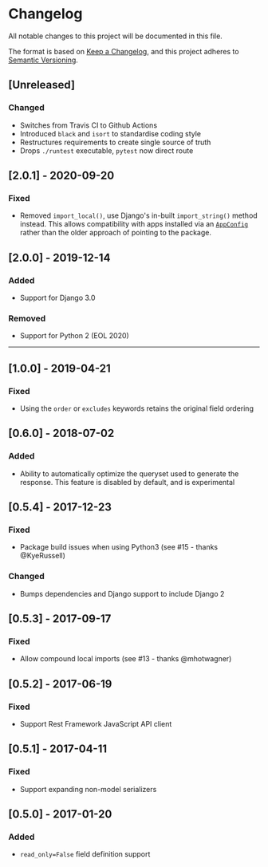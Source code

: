 # Changelog
All notable changes to this project will be documented in this file.

The format is based on [Keep a Changelog](https://keepachangelog.com/en/1.0.0/),
and this project adheres to [Semantic Versioning](https://semver.org/spec/v2.0.0.html).

## [Unreleased]
### Changed
* Switches from Travis CI to Github Actions
* Introduced `black` and `isort` to standardise coding style
* Restructures requirements to create single source of truth
* Drops `./runtest` executable, `pytest` now direct route

## [2.0.1] - 2020-09-20
### Fixed
* Removed `import_local()`, use Django's in-built `import_string()` method
  instead. This allows compatibility with apps installed via an
  [`AppConfig`](https://docs.djangoproject.com/en/3.0/ref/applications/#for-application-users)
  rather than the older approach of pointing to the package.

## [2.0.0] - 2019-12-14
### Added
* Support for Django 3.0

### Removed
* Support for Python 2 (EOL 2020)

---

## [1.0.0] - 2019-04-21
### Fixed
* Using the `order` or `excludes` keywords retains the original field ordering

## [0.6.0] - 2018-07-02
### Added
* Ability to automatically optimize the queryset used to generate the
  response. This feature is disabled by default, and is experimental

## [0.5.4] - 2017-12-23
### Fixed
* Package build issues when using Python3 (see #15 - thanks @KyeRussell)

### Changed
* Bumps dependencies and Django support to include Django 2

## [0.5.3] - 2017-09-17
### Fixed
* Allow compound local imports (see #13 - thanks @mhotwagner)

## [0.5.2] - 2017-06-19
### Fixed
* Support Rest Framework JavaScript API client

## [0.5.1] - 2017-04-11
### Fixed
* Support expanding non-model serializers

## [0.5.0] - 2017-01-20
### Added
* `read_only=False` field definition support
